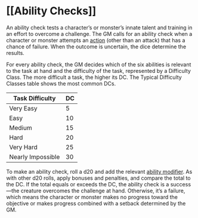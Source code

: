# [[Ability Checks]]

An ability check tests a character’s or monster’s innate talent and training in an effort to overcome a challenge. The GM calls for an ability check when a character or monster attempts an [action](https://roll20.net/compendium/dnd5e/Rules:Combat?expansion=34047#toc_20) (other than an attack) that has a chance of failure. When the outcome is uncertain, the dice determine the results.  
  
For every ability check, the GM decides which of the six abilities is relevant to the task at hand and the difficulty of the task, represented by a Difficulty Class. The more difficult a task, the higher its DC. The Typical Difficulty Classes table shows the most common DCs.  
  

| Task Difficulty   | DC  |
| ----------------- | --- |
| Very Easy         | 5   |
| Easy              | 10  |
| Medium            | 15  |
| Hard              | 20  |
| Very Hard         | 25  |
| Nearly Impossible | 30  |

To make an ability check, roll a d20 and add the relevant [ability modifier](https://roll20.net/compendium/dnd5e/Rules:Ability%20Scores?expansion=34047#toc_1). As with other d20 rolls, apply bonuses and penalties, and compare the total to the DC. If the total equals or exceeds the DC, the ability check is a success—the creature overcomes the challenge at hand. Otherwise, it’s a failure, which means the character or monster makes no progress toward the objective or makes progress combined with a setback determined by the GM.